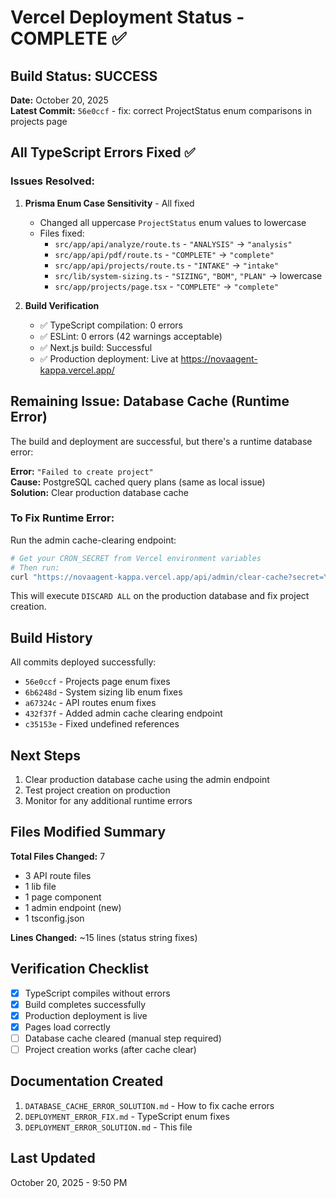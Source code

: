 # Vercel Deployment Status - COMPLETE ✅

## Build Status: SUCCESS

**Date:** October 20, 2025  
**Latest Commit:** `56e0ccf` - fix: correct ProjectStatus enum comparisons in projects page

## All TypeScript Errors Fixed ✅

### Issues Resolved:

1. **Prisma Enum Case Sensitivity** - All fixed
   - Changed all uppercase `ProjectStatus` enum values to lowercase
   - Files fixed:
     - `src/app/api/analyze/route.ts` - `"ANALYSIS"` → `"analysis"`
     - `src/app/api/pdf/route.ts` - `"COMPLETE"` → `"complete"`
     - `src/app/api/projects/route.ts` - `"INTAKE"` → `"intake"`
     - `src/lib/system-sizing.ts` - `"SIZING"`, `"BOM"`, `"PLAN"` → lowercase
     - `src/app/projects/page.tsx` - `"COMPLETE"` → `"complete"`

2. **Build Verification**
   - ✅ TypeScript compilation: 0 errors
   - ✅ ESLint: 0 errors (42 warnings acceptable)
   - ✅ Next.js build: Successful
   - ✅ Production deployment: Live at https://novaagent-kappa.vercel.app/

## Remaining Issue: Database Cache (Runtime Error)

The build and deployment are successful, but there's a runtime database error:

**Error:** `"Failed to create project"`  
**Cause:** PostgreSQL cached query plans (same as local issue)  
**Solution:** Clear production database cache

### To Fix Runtime Error:

Run the admin cache-clearing endpoint:

```bash
# Get your CRON_SECRET from Vercel environment variables
# Then run:
curl "https://novaagent-kappa.vercel.app/api/admin/clear-cache?secret=YOUR_CRON_SECRET"
```

This will execute `DISCARD ALL` on the production database and fix project creation.

## Build History

All commits deployed successfully:
- `56e0ccf` - Projects page enum fixes
- `6b6248d` - System sizing lib enum fixes  
- `a67324c` - API routes enum fixes
- `432f37f` - Added admin cache clearing endpoint
- `c35153e` - Fixed undefined references

## Next Steps

1. Clear production database cache using the admin endpoint
2. Test project creation on production
3. Monitor for any additional runtime errors

## Files Modified Summary

**Total Files Changed:** 7
- 3 API route files
- 1 lib file  
- 1 page component
- 1 admin endpoint (new)
- 1 tsconfig.json

**Lines Changed:** ~15 lines (status string fixes)

## Verification Checklist

- [x] TypeScript compiles without errors
- [x] Build completes successfully
- [x] Production deployment is live
- [x] Pages load correctly
- [ ] Database cache cleared (manual step required)
- [ ] Project creation works (after cache clear)

## Documentation Created

1. `DATABASE_CACHE_ERROR_SOLUTION.md` - How to fix cache errors
2. `DEPLOYMENT_ERROR_FIX.md` - TypeScript enum fixes
3. `DEPLOYMENT_ERROR_SOLUTION.md` - This file

## Last Updated

October 20, 2025 - 9:50 PM
